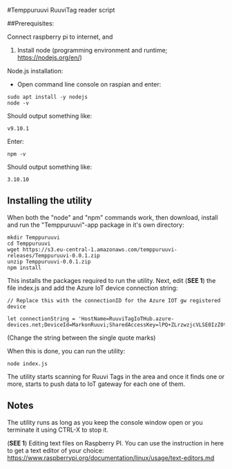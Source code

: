 #Temppuruuvi RuuviTag reader script

##Prerequisites:

Connect raspberry pi to internet, and

1. Install node (programming environment and runtime; https://nodejs.org/en/)

Node.js installation:

- Open command line console on raspian and enter:

```
sudo apt install -y nodejs
node -v
```

Should output something like:

```
v9.10.1
```

Enter:

```
npm -v
```

Should output something like:

```
3.10.10
```

## Installing the utility

When both the "node" and "npm" commands work, then download, install and run the "Temppuruuvi"-app package in it's own directory:

```
mkdir Temppuruuvi
cd Temppuruuvi
wget https://s3.eu-central-1.amazonaws.com/temppuruuvi-releases/Temppuruuvi-0.0.1.zip
unzip Temppuruuvi-0.0.1.zip
npm install
```

This installs the packages required to run the utility. Next, edit (<b>SEE 1</b>) the file index.js and add the 
Azure IoT device connection string:

```
// Replace this with the connectionID for the Azure IOT gw registered device

let connectionString = 'HostName=RuuviTagIoTHub.azure-devices.net;DeviceId=MarkonRuuvi;SharedAccessKey=lPQ+ZLrzwzjcVLSE0IzZ0teYr+VTv3iDXcJCfGpZoVY=';
```

(Change the string between the single quote marks)

When this is done, you can run the utility:

```
node index.js
```

The utility starts scanning for Ruuvi Tags in the area and once it finds one or more, starts to
push data to IoT gateway for each one of them.

## Notes

The utility runs as long as you keep the console window open or you terminate it using CTRL-X to stop it.

(<b>SEE 1</b>) Editing text files on Raspberry PI. You can use the instruction in here to get a text editor of your 
choice: https://www.raspberrypi.org/documentation/linux/usage/text-editors.md